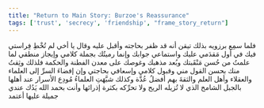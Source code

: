 ```yaml
---
title: "Return to Main Story: Burzoe's Reassurance"
tags: ['trust', 'secrecy', 'friendship', "frame_story_return"]
---
```


 فلما سمِع برزويه بذلك تيقن أنه قد ظفر بحاجته وأقبل عليه وقال يا أخي لم تُخْطِ فِراستي فيك في أول مَقدَمي عليك واستماعي جوابك وإنما رميتُك بجملة كلامي وإيجاز منطقي لما علمتُ من حُسن مَنْقَبتك وبُعد مذهبك وغوصك على معدن الفطنة والحكمة فلذلك وثِقتُ منك بحسن القول مني وقبول كلامي وإسعافي بحاجتي وإن إفضاءَ السرِّ إلى العلماء والعقلاء وأهل العلم والثقةَ بهم أفضلُ عُدَّة وكذلك شبَّهَتِ العلماءُ مُودِع الأسرار عند أهلها بالجبل الشامخ الذي لا تُزيله الريح ولا تحرِّكه بكثرة إذرائها وأنت  بحمد الله  يَدُك عندي جميلة عليها أعتمد
